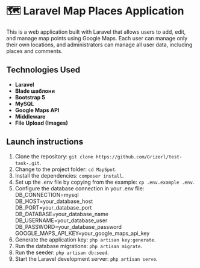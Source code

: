 # 🗺️ Laravel Map Places Application

This is a web application built with Laravel that allows users to add, edit, and manage map points using Google Maps. Each user can manage only their own locations, and administrators can manage all user data, including places and comments.

## Technologies Used

- **Laravel**
- **Blade шаблони**
- **Bootstrap 5**
- **MySQL**
- **Google Maps API**
- **Middleware**
- **File Upload (Images)**

## Launch instructions

1. Clone the repository: `git clone https://github.com/Grizerl/test-task-.git`.
2. Change to the project folder: `cd MapSpot`.
3. Install the dependencies: `composer install`.
4. Set up the .env file by copying from the example: `cp .env.example .env`.
5. Configure the database connection in your .env file:
DB_CONNECTION=mysql  
DB_HOST=your_database_host  
DB_PORT=your_database_port  
DB_DATABASE=your_database_name  
DB_USERNAME=your_database_user  
DB_PASSWORD=your_database_password
GOOGLE_MAPS_API_KEY=your_google_maps_api_key
6. Generate the application key: `php artisan key:generate`.
7. Run the database migrations: `php artisan migrate`.
8. Run the seeder: `php artisan db:seed`.
9. Start the Laravel development server: `php artisan serve`.